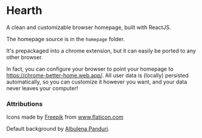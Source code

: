 # Hearth

A clean and customizable browser homepage, built with ReactJS.

The homepage source is in the `homepage` folder.

It's prepackaged into a chrome extension, but it can easily be ported to any other browser.

In fact, you can configure your browser to point your homepage to https://chrome-better-home.web.app/. All user data is (locally) persisted automatically, so you can customize it however you want, and your data never leaves your computer!

### Attributions

<div>Icons made by <a href="https://www.flaticon.com/authors/freepik" title="Freepik">Freepik</a> from <a href="https://www.flaticon.com/" title="Flaticon">www.flaticon.com</a></div>

Default background by [Albulena Panduri](https://walli.shanga.co/image/view/?id=793).